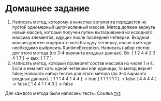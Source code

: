 # Домашнее задание

1. Написать метод, которому в качестве аргумента передается не пустой одномерный
   целочисленный массив. Метод должен вернуть новый массив, который получен путем
   вытаскивания из исходного массива элементов, идущих после последней четверки. Входной
   массив должен содержать хотя бы одну четверку, иначе в методе необходимо выбросить
   RuntimeException.
   Написать набор тестов для этого метода (по 3-4 варианта входных данных).
   Вх: [ 1 2 4 4 2 3 4 1 7 ] -> вых: [ 1 7 ].
2. Написать метод, который проверяет состав массива из чисел 1 и 4. Если в нем нет хоть одной
   четверки или единицы, то метод вернет false; Написать набор тестов для этого метода (по 3-4
   варианта входных данных).
   [ 1 1 1 4 4 1 4 4 ] -> true
   [ 1 1 1 1 1 1 ] -> false
   [ 4 4 4 4 ] -> false
   [ 1 4 4 1 1 4 3 ] -> false

Для каждого метода были написаны тесты. Ссылка [тут](https://github.com/PavelNaymovets/Java_Level3_HomeWorks_NaumovetsPR/blob/homeWork6/src/test/java/ru/gb/naumovets/homeWork6/TestTakeAndIncludeOneAndFour.java).